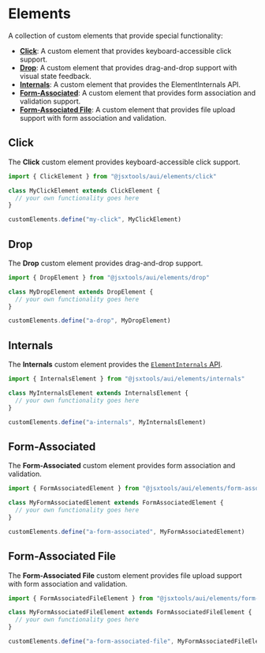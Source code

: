 # Elements

A collection of custom elements that provide special functionality:

- **[Click](#click)**: A custom element that provides keyboard-accessible click support.
- **[Drop](#drop)**: A custom element that provides drag-and-drop support with visual state feedback.
- **[Internals](#internals)**: A custom element that provides the ElementInternals API.
- **[Form-Associated](#form-associated)**: A custom element that provides form association and validation support.
- **[Form-Associated File](#form-associated-file)**: A custom element that provides file upload support with form association and validation.

## Click

The **Click** custom element provides keyboard-accessible click support.

```ts
import { ClickElement } from "@jsxtools/aui/elements/click"

class MyClickElement extends ClickElement {
  // your own functionality goes here
}

customElements.define("my-click", MyClickElement)
```

## Drop

The **Drop** custom element provides drag-and-drop support.

```ts
import { DropElement } from "@jsxtools/aui/elements/drop"

class MyDropElement extends DropElement {
  // your own functionality goes here
}

customElements.define("a-drop", MyDropElement)
```

## Internals

The **Internals** custom element provides the [`ElementInternals` API](https://developer.mozilla.org/en-US/docs/Web/API/ElementInternals).

```ts
import { InternalsElement } from "@jsxtools/aui/elements/internals"

class MyInternalsElement extends InternalsElement {
  // your own functionality goes here
}

customElements.define("a-internals", MyInternalsElement)
```

## Form-Associated

The **Form-Associated** custom element provides form association and validation.

```ts
import { FormAssociatedElement } from "@jsxtools/aui/elements/form-associated"

class MyFormAssociatedElement extends FormAssociatedElement {
  // your own functionality goes here
}

customElements.define("a-form-associated", MyFormAssociatedElement)
```

## Form-Associated File

The **Form-Associated File** custom element provides file upload support with form association and validation.

```ts
import { FormAssociatedFileElement } from "@jsxtools/aui/elements/form-associated-file"

class MyFormAssociatedFileElement extends FormAssociatedFileElement {
  // your own functionality goes here
}

customElements.define("a-form-associated-file", MyFormAssociatedFileElement)
```
